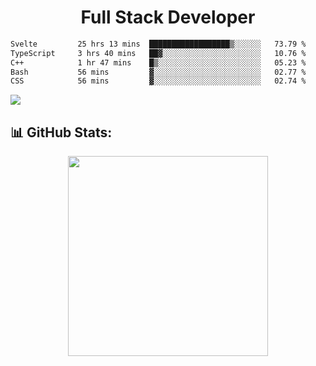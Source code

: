   <h1 align="center" font="bold">
Full Stack Developer 
</h1>

 <!--START_SECTION:waka-->

```txt
Svelte         25 hrs 13 mins  ██████████████████▒░░░░░░   73.79 %
TypeScript     3 hrs 40 mins   ██▓░░░░░░░░░░░░░░░░░░░░░░   10.76 %
C++            1 hr 47 mins    █▒░░░░░░░░░░░░░░░░░░░░░░░   05.23 %
Bash           56 mins         ▓░░░░░░░░░░░░░░░░░░░░░░░░   02.77 %
CSS            56 mins         ▓░░░░░░░░░░░░░░░░░░░░░░░░   02.74 %
```

<!--END_SECTION:waka-->

  <p align="start">
   
<a href="https://linkedin.com/in/Abhishek">
<img src="https://skillicons.dev/icons?i=cpp,java,python,html,css,js,postgres,mongodb,linux,bash,git,github,react,express,nodejs,nextjs,gcp,docker,vscode,postman,powershell,githubactions,&theme=dark&perline=10" />
</a>
</p>



## 📊 GitHub Stats:

 <div align="center">

 <!-- github streak start -->

<img width=320 src="https://github-readme-streak-stats.herokuapp.com/?user=Abhishek9503&layout=compact"  />

<!-- github streak end -->
